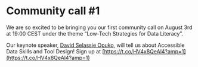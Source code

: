 # Community call \#1

We are so excited to be bringing you our first community call on August 3rd at 19:00 CEST under the theme “Low-Tech Strategies for Data Literacy”.   
  
Our keynote speaker, [David Selassie Opuko](https://twitter.com/sdopoku), will tell us about Accessible Data Skills and Tool Design! Sign up at [https://t.co/HV4x8QeAl4?amp=1](https://t.co/HV4x8QeAl4?amp=1)


